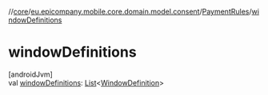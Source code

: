 //[core](../../../index.md)/[eu.epicompany.mobile.core.domain.model.consent](../index.md)/[PaymentRules](index.md)/[windowDefinitions](window-definitions.md)

# windowDefinitions

[androidJvm]\
val [windowDefinitions](window-definitions.md): [List](https://kotlinlang.org/api/latest/jvm/stdlib/kotlin.collections/-list/index.html)&lt;[WindowDefinition](../-window-definition/index.md)&gt;
